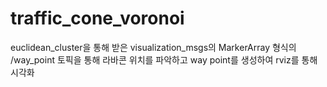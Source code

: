 # traffic_cone_voronoi

euclidean_cluster을 통해 받은 visualization_msgs의 MarkerArray 형식의 /way_point 토픽을 통해 라바콘 위치를 파악하고 way point를 생성하여 rviz를 통해 시각화
